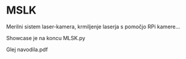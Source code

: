 # MSLK
Merilni sistem laser-kamera, krmiljenje laserja s pomočjo RPi kamere...

Showcase je na koncu MLSK.py

Glej navodila.pdf
